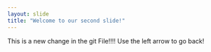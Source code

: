 ```yaml
---
layout: slide
title: "Welcome to our second slide!"
---
```

This is a new change in the git File!!!!
Use the left arrow to go back!